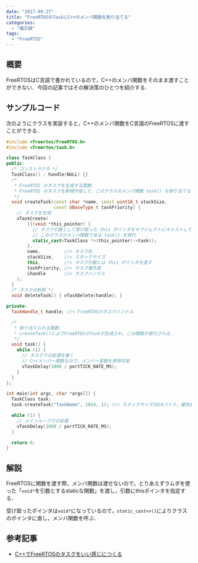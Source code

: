 ```yaml
---
date: "2017-09-27"
title: "FreeRTOSのTaskにC++のメンバ関数を割り当てる"
categories:
  - "備忘録"
tags:
  - "FreeRTOS"
---
```


## 概要

FreeRTOSはC言語で書かれているので，C++のメンバ関数をそのまま渡すことができない．今回の記事ではその解決策のひとつを紹介する．

<!--more-->

## サンプルコード

次のようにクラスを実装すると，C++のメンバ関数をC言語のFreeRTOSに渡すことができる．

~~~cpp
#include <freertos/FreeRTOS.h>
#include <freertos/task.h>

class TaskClass {
public:
  /* コンストラクタ */
  TaskClass() : handle(NULL) {}
  /*
   * FreeRTOS のタスクを生成する関数．
   * FreeRTOS のタスクを新規作成して，このクラスのメンバ関数 task() を割り当てる
   */
  void createTask(const char *name, const uint16_t stackSize,
                  const UBaseType_t taskPriority) {
    // タスクを生成
    xTaskCreate(
        [](void *this_pointer) {
          // タスク引数として受け取った this ポインタをオブジェクトにキャストして，
          // このクラスのメンバ関数である task() を実行
          static_cast<TaskClass *>(this_pointer)->task();
        },
        name,         //< タスク名
        stackSize,    //< スタックサイズ
        this,         //< タスク引数には this ポインタを渡す
        taskPriority, //< タスク優先度
        &handle       //< タスクハンドル
    );
  }
  /* タスクの削除 */
  void deleteTask() { vTaskDelete(handle); }

private:
  TaskHandle_t handle; //< FreeRTOSのタスクハンドル

  /*
   * 割り当てられる関数.
   * createTask()によりFreeRTOSのTaskが生成され，この関数が実行される．
   */
  void task() {
    while (1) {
      // タスクでの処理を書く
      // C++メンバー関数なので，メンバー変数を使用可能
      vTaskDelay(1000 / portTICK_RATE_MS);
    }
  }
};

int main(int argc, char *argv[]) {
  TaskClass task;
  task.createTask("TaskName", 1024, 1); //< スタックサイズ1024バイト，優先度1

  while (1) {
    // メインループでの処理
    vTaskDelay(1000 / portTICK_RATE_MS);
  }

  return 0;
}
~~~

## 解説

FreeRTOSに関数を渡す際，メンバ関数は渡せないので，とりあえずラムダを使った「`void*`を引数とするstaticな関数」を渡し，引数にthisポインタを指定する．

受け取ったポインタは`void*`になっているので，`static_cast<>()`によりクラスのポインタに直し，メンバ関数を呼ぶ．

## 参考記事

  * [C++でFreeRTOSのタスクをいい感じにつくる](http://idken.net/posts/2017-02-01-freertos_task_cpp/)

